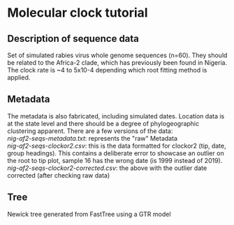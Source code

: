 # Molecular clock tutorial  

## Description of sequence data  
Set of simulated rabies virus whole genome sequences (n=60). They should be related to the Africa-2 clade, which has previously been found in Nigeria. The clock rate is ~4 to 5x10-4 depending which root fitting method is applied. 

## Metadata  
The metadata is also fabricated, including simulated dates. Location data is at the state level and there should be a degree of phylogeographic clustering apparent. There are a few versions of the data:  
*nig-af2-seqs-metadata.txt*: represents the "raw" Metadata  
*nig-af2-seqs-clockor2.csv*: this is the data formatted for clockor2 (tip, date, group headings). This contains a deliberate error to showcase an outlier on the root to tip plot, sample 16 has the wrong date (is 1999 instead of 2019).  
*nig-af2-seqs-clockor2-corrected.csv*: the above with the outlier date corrected (after checking raw data)  

## Tree
Newick tree generated from FastTree using a GTR model